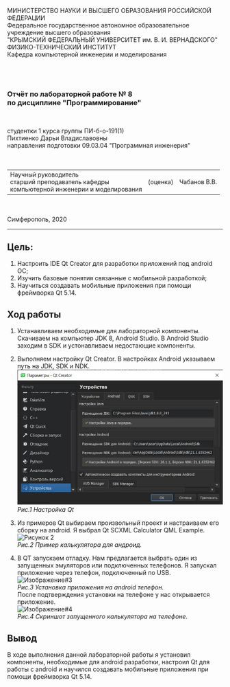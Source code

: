 МИНИСТЕРСТВО НАУКИ И ВЫСШЕГО ОБРАЗОВАНИЯ РОССИЙСКОЙ ФЕДЕРАЦИИ\
Федеральное государственное автономное образовательное учреждение высшего образования\
"КРЫМСКИЙ ФЕДЕРАЛЬНЫЙ УНИВЕРСИТЕТ им. В. И. ВЕРНАДСКОГО"\
ФИЗИКО-ТЕХНИЧЕСКИЙ ИНСТИТУТ\
Кафедра компьютерной инженерии и моделирования\
<br/><br/>
​
### Отчёт по лабораторной работе № 8<br/> по дисциплине "Программирование"
<br/>

студентки 1 курса группы ПИ-б-о-191(1)\
Пихтиенко Дарьи Владиславовны\
направления подготовки 09.03.04 "Программная инженерия"\
<br/>
​
<table>
<tr><td>Научный руководитель<br/> старший преподаватель кафедры<br/>компьютерной инженерии и моделирования</td>
<td>(оценка)</td>
<td>Чабанов В.В.</td>
</tr>
</table>
<br/><br/>
​
Симферополь, 2020

* * *

## Цель: 
1. Настроить IDE Qt Creator для разработки приложений под android ОС;
2. Изучить базовые понятия связанные с мобильной разработкой;
3. Научиться создавать мобильные приложения при помощи фреймворка Qt 5.14.


## Ход работы

1. Устанавливаем необходимые для лабораторной компоненты. Скачиваем на компьютер JDK 8, Android Studio. В Android Studio заходим в SDK и устонавливаем недостающие компоненты.
2. Выполняем настройку Qt Creator. В настройках Android указываем путь на JDK, SDK и NDK.\
![Рисунок 1](https://github.com/DaraPiht/Laba8/blob/master/PV6TJpSFfoo.jpg)\
*Рис.1 Настройка Qt*
5. Из примеров Qt выбираем произвольный проект и настраиваем его сборку на android. Я выбрал Qt SCXML Calculator QML Example.\
![Рисунок 2](https://raw.githubusercontent.com/GachiGucciGhoul/Laboratory_works/master/Lab8/images/4.PNG)\
*Рис.2 Пример калькулятора для андроид.*

6. В QT запускаем отладку. Нам предлагается выбрать один из запущенных эмуляторов или подключенных телефонов. Я запускал приложение через телефон, подключенный по USB.\
![Изображение#3](https://raw.githubusercontent.com/GachiGucciGhoul/Laboratory_works/master/Lab8/images/2.jpg)\
*Рис.3 Установка приложения на android телефон.*\
После подтверждения установки на телефоне у нас открывается приложение.\
![Изображение#4](https://raw.githubusercontent.com/GachiGucciGhoul/Laboratory_works/master/Lab8/images/3.jpg)\
*Рис.4 Скриншот запущенного калькулятора на телефоне.*

## Вывод
В ходе выполнения данной лабораторной работы я установил компоненты, необходимые для android разработки, настроил Qt для работы с android и научился создавать мобильные приложения при помощи фреймворка Qt 5.14.
